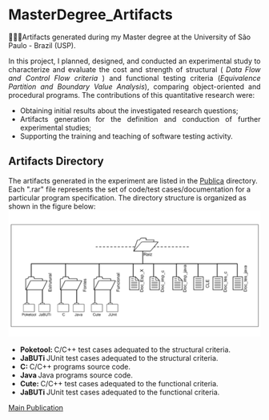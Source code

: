 # MasterDegree_Artifacts
🐤🐤🐤Artifacts generated during my Master degree at the University of São Paulo - Brazil (USP).

<body>
<section style="text-align: justify">
<p>In this project, I planned, designed, and conducted an experimental study to characterize and evaluate the cost and strength of structural (<em> Data Flow and Control Flow criteria </em>) and functional testing criteria (<em>Equivalence Partition and Boundary Value Analysis</em>), comparing object-oriented and procedural programs. The contributions of this quantitative research were:
<ul>
  <li>
    Obtaining initial results about the investigated research questions;
  </li>
  <li>
    Artifacts generation for the definition and conduction of further experimental studies;
  </li>
  <li>
    Supporting the training and teaching of software testing activity.
  </li>
  </p>  
  
</section>
  
<h2> Artifacts Directory </h2>  
<section>
The artifacts generated in the experiment are listed in the <a href="https://github.com/pradoprojects/MasterDegree_Artifacts/tree/main/Publica" target="_blank"> Publica</a> directory. Each ".rar" file represents the set of code/test cases/documentation for a particular program specification. The directory structure is organized as shown in the figure below:
<div>                                                               
  <img style="" src="./directory_organization.png" alt="Figure showing the directory structure for each program">
</div>   
  
 <ul>
  <li>
   <strong> Poketool: </strong> C/C++ test cases adequated to the structural criteria. 
  </li>
   
  <li>
   <strong> JaBUTi </strong> JUnit test cases adequated to the structural criteria. 
  </li>
   
  <li>
   <strong> C: </strong> C/C++ programs source code. 
  </li>
   
  <li>
   <strong> Java </strong> Java programs source code. 
  </li>
   
  <li>
   <strong> Cute: </strong> C/C++ test cases adequated to the functional criteria. 
  </li>
   
  <li>
   <strong> JaBUTi </strong> JUnit test cases adequated to the functional criteria. 
  </li>
   
 </ul>
<section>

  <a href="https://github.com/pradoprojects/MasterDegree_Artifacts/blob/main/CLEI_Publication.pdf" target="_blank">Main Publication</a>
                                                                                                                  
                                                                                                                  
</body>
